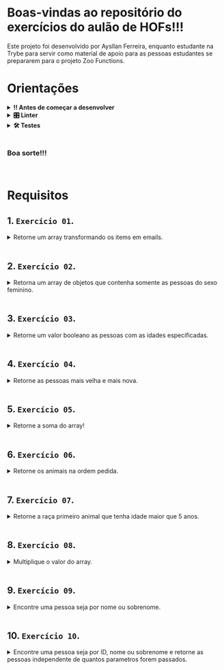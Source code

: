 # Boas-vindas ao repositório do exercícios do aulão de HOFs!!!
Este projeto foi desenvolvido por Aysllan Ferreira, enquanto estudante na Trybe para servir como material de apoio para as pessoas estudantes se prepararem para o projeto Zoo Functions.

# Orientações
	
<details>
<summary><strong>‼ Antes de começar a desenvolver</strong></summary><br />

1. Clone o repositório

	*  Use o comando: `git@github.com:aysllanferreira/exercicios-hofs-t27.git`

* Entre na pasta do repositório que você acabou de clonar:

	*  `cd exercicios-hofs-t27`

2. Instale as dependências

	* Para isso, use o seguinte comando: `npm install`

3. Não é necessário criar sua branch. 

	* Todo projeto deve ser realizado no seu PC, não necessitando assim fazer o git push para o remoto.
	
</details>

<details>
<summary><strong>🎛 Linter</strong></summary><br />

Para simular um ambiente real de projeto, nós usaremos o [ESLint](https://eslint.org/) para fazer a análise do código.

Para identificar os erros localmente, use no seu terminal o comando:

```bash
npm run lint
```
Você pode também instalar o plugin do `ESLint` no `VSCode`. Para isso, basta fazer o download do [plugin `ESLint`](https://marketplace.visualstudio.com/items?itemName=dbaeumer.vscode-eslint) e instalá-lo.
	
</details>

<details>
<summary><strong>🛠 Testes</strong></summary><br />

Para os testes serem realizados com exito, certifique-se que a versão do seu node seja de fato a versão 16.

```bash
node -v
```

Caso você esteja utilizando outra versão, você pode usar este comando para alterar sua versão para 16.

```bash
nvm use 16
```

Todos os requisitos serão testados pelo Jest. Para rodar todos os testes, basta rodar no terminal o comando.

```bash
npm test
```
Caso queira testar apenas uma função rode o comando abaixo:

```bash
npm test tests/nome-do-arquivo
```


Por exemplo:

```bash
npm test tests/ex01.spec.js
```

</details>

<br>

### Boa sorte!!!
<br>

# Requisitos #

## 1. `Exercício 01`.

<details>
  <summary>
  Retorne um array transformando os items em emails.
  </summary> <br />

- Retorne um array transformando os items em emails.
- Transforme no seguinte formato: nome.sobrenome@aulao.com

**O que será testado:**

- Retorna um array transformando os items do objeto em emails.

</details><br>

## 2. `Exercício 02`.

<details>
  <summary>
  Retorna um array de objetos que contenha somente as pessoas do sexo feminino.
  </summary> <br />

**O que será testado:**

- Retorna um array de objetos que contenha somente as pessoas do sexo feminino.

</details><br>

## 3. `Exercício 03`.

<details>
  <summary>
  Retorne um valor booleano as pessoas com as idades específicadas.
  </summary> <br />

**O que será testado:**

- Retorna false se todas as pessoas tiverem mais de 20 anos
- Retorna true se alguma das pessoas não tiverem mais de 40 anos

</details><br>

## 4. `Exercício 04`.

<details>
  <summary>
  Retorne as pessoas mais velha e mais nova.
  </summary> <br />

**O que será testado:**

- Retorna a pessoa mais velha do objeto.
- Retorna a pessoa mais nova do objeto.

</details><br>

## 5. `Exercício 05`.

<details>
  <summary>
  Retorne a soma do array!
  </summary> <br />

**O que será testado:**

- Retorna a soma de todos os números do array usando forEach.
- Retorna a soma de todos os números do array usando reduce.

</details><br>

## 6. `Exercício 06`.

<details>
  <summary>
  Retorne os animais na ordem pedida.
  </summary> <br />

**O que será testado:**

- Retorne o array por ordem decrescente de idade.

</details><br>

## 7. `Exercício 07`.

<details>
  <summary>
  Retorne a raça primeiro animal que tenha idade maior que 5 anos.
  </summary> <br />

**O que será testado:**

- Encontre os animais que tem a idade maior que 5 anos e retorne a raça do primeiro encontrado

</details><br>

## 8. `Exercício 08`.

<details>
  <summary>
  Multiplique o valor do array.
  </summary> <br />

- Multiplique todos os números do array por 2
- Retorne um array com o resultado no seguinte formato.
```bash
[ '3 * 2 = 6', '5 * 2 = 10', '1 * 2 = 2'...]
```

**O que será testado:**

- Deverá retornar um array com os valores multiplicados por 2 no formato exigido.

</details><br>

## 9. `Exercício 09`.

<details>
  <summary>
  Encontre uma pessoa seja por nome ou sobrenome.
  </summary> <br />

- Crie uma funcao passando por parametro um nome.
- Esse parametro deve ser capaz de encontrar a pessoa seja por nome ou sobrenome.
- Deve retornar o nome no seguinte formato:
```bash
Nome: João Silva
```


**O que será testado:**

- Deve ser possivel encontrar uma pessoa usando seu nome ou sobrenome e retornar no formato exigido.

</details><br>

## 10. `Exercício 10`.

<details>
  <summary>
  Encontre uma pessoa seja por ID, nome ou sobrenome e retorne as pessoas independente de quantos parametros forem passados.
  </summary> <br />

- Encontre a pessoa seja por ID ou por nome.
- Deve ser possivel passar quantos parametros forem necessarios.

**O que será testado:**

- Deverá encontrar a pessoa independente se o parametro seja um ID, nome ou sobrenome.
- Deverá retornar as pessoas independente de quantos parametros forem passados.

</details><br>